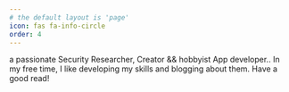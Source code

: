 ```yaml
---
# the default layout is 'page'
icon: fas fa-info-circle
order: 4
---
```


a passionate Security Researcher, Creator && hobbyist App developer.. In my free time, I like developing my skills and blogging about them. Have a good read!
